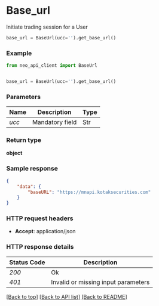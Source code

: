 # **Base_url**
Initiate trading session for a User

```python
base_url = BaseUrl(ucc='').get_base_url()
```

### Example

```python
from neo_api_client import BaseUrl


base_url = BaseUrl(ucc='').get_base_url()

```
### Parameters

| Name              | Description     | Type |
|-------------------|-----------------|------|
| *ucc*             | Mandatory field | Str  |


### Return type

**object**

### Sample response

```json
{
    "data": {
        "baseURL": "https://mnapi.kotaksecurities.com"
    }
}

```

### HTTP request headers

 - **Accept**: application/json

### HTTP response details

| Status Code | Description                                  |
|-------------|----------------------------------------------|
| *200*       | Ok                                           |
| *401*       | Invalid or missing input parameters          |


[[Back to top]](#) [[Back to API list]](../README.md#documentation-for-api-endpoints) [[Back to README]](../README.md)
